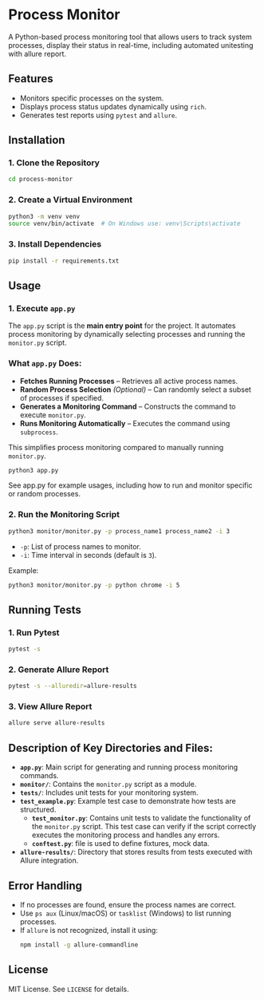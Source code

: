 # Process Monitor

A Python-based process monitoring tool that allows users to track system processes, display their status in real-time, including automated unitesting with allure report.

## Features
- Monitors specific processes on the system.
- Displays process status updates dynamically using `rich`.
- Generates test reports using `pytest` and `allure`.



## Installation

### 1. Clone the Repository
```sh 
cd process-monitor
```

### 2. Create a Virtual Environment
```sh
python3 -m venv venv
source venv/bin/activate  # On Windows use: venv\Scripts\activate
```

### 3. Install Dependencies
```sh
pip install -r requirements.txt
```

## Usage


### 1. Execute `app.py`

The `app.py` script is the **main entry point** for the project. It automates process monitoring by dynamically selecting processes and running the `monitor.py` script.


###  **What `app.py` Does:**
- **Fetches Running Processes** – Retrieves all active process names.
- **Random Process Selection** *(Optional)* – Can randomly select a subset of processes if specified.
- **Generates a Monitoring Command** – Constructs the command to execute `monitor.py`.
- **Runs Monitoring Automatically** – Executes the command using `subprocess`.

This simplifies process monitoring compared to manually running `monitor.py`.

```sh
python3 app.py
```
See app.py for example usages, including how to run and monitor specific or random processes.

### 2. Run the Monitoring Script
```sh
python3 monitor/monitor.py -p process_name1 process_name2 -i 3
```
- `-p`: List of process names to monitor.
- `-i`: Time interval in seconds (default is `3`).

Example:
```sh
python3 monitor/monitor.py -p python chrome -i 5
```



## Running Tests

### 1. Run Pytest
```sh
pytest -s
```

### 2. Generate Allure Report
```sh
pytest -s --alluredir=allure-results
```

### 3. View Allure Report
```sh
allure serve allure-results
```

## Description of Key Directories and Files:

- **`app.py`**: Main script for generating and running process monitoring commands.
- **`monitor/`**: Contains the `monitor.py` script as a module.
- **`tests/`**: Includes unit tests for your monitoring system.
- **`test_example.py`**: Example test case to demonstrate how tests are structured.
  - **`test_monitor.py`**: Contains unit tests to validate the functionality of the `monitor.py` script. This test case can verify if the script correctly executes the monitoring process and handles any errors.
  - **`conftest.py`**: file is used to define fixtures, mock data.
- **`allure-results/`**: Directory that stores results from tests executed with Allure integration.


## Error Handling
- If no processes are found, ensure the process names are correct.
- Use `ps aux` (Linux/macOS) or `tasklist` (Windows) to list running processes.
- If `allure` is not recognized, install it using:
  ```sh
  npm install -g allure-commandline
  ```

## License
MIT License. See `LICENSE` for details.

